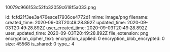 10079c966153c52fb32059c618f5a033.png

id: fcfd21f3ee3a476eace17936ce4772d1
mime: image/png
filename: 
created_time: 2020-09-03T20:49:28.892Z
updated_time: 2020-09-03T20:49:28.892Z
user_created_time: 2020-09-03T20:49:28.892Z
user_updated_time: 2020-09-03T20:49:28.892Z
file_extension: png
encryption_cipher_text: 
encryption_applied: 0
encryption_blob_encrypted: 0
size: 45568
is_shared: 0
type_: 4